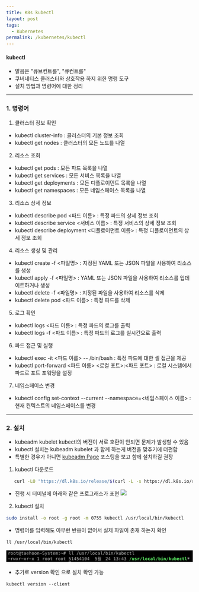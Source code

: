 ```yaml
---
title: K8s kubectl
layout: post
tags:
  - Kubernetes
permalink: /kubernetes/kubectl
---
```

#### kubectl
- 발음은 "큐브컨트롤", "큐컨트롤"
- 쿠버네티스 클러스터와 상호작용 하지 위한 명령 도구
- 설치 방법과 명령어에 대한 정리
---

### 1. 명령어

1. 클러스터 정보 확인
- kubectl cluster-info : 클러스터의 기본 정보 조회
- kubectl get nodes : 클러스터의 모든 노드를 나열

2. 리소스 조회
- kubectl get pods : 모든 파드 목록을 나열
- kubectl get services : 모든 서비스 목록을 나열
- kubectl get deployments : 모든 디플로이먼트 목록을 나열
- kubectl get namespaces : 모든 네임스페이스 목록을 나열

3. 리소스 상세 정보
- kubectl describe pod <파드 이름> : 특정 파드의 상세 정보 조회
- kubectl describe service <서비스 이름> : 특정 서비스의 상세 정보 조회
- kubectl describe deployment <디플로이먼트 이름> : 특정 디플로이먼트의 상세 정보 조회

4. 리소스 생성 및 관리
- kubectl create -f <파일명> : 지정된 YAML 또는 JSON 파일을 사용하여 리소스를 생성
- kubectl apply -f <파일명> : YAML 또는 JSON 파일을 사용하여 리소스를 업데이트하거나 생성
- kubectl delete -f <파일명> : 지정된 파일을 사용하여 리소스를 삭제
- kubectl delete pod <파드 이름> : 특정 파드를 삭제
5. 로그 확인
- kubectl logs <파드 이름> : 특정 파드의 로그를 출력
- kubectl logs -f <파드 이름> : 특정 파드의 로그를 실시간으로 출력

6. 파드 접근 및 실행
- kubectl exec -it <파드 이름> -- /bin/bash : 특정 파드에 대한 셸 접근을 제공
- kubectl port-forward <파드 이름> <로컬 포트>:<파드 포트> : 로컬 시스템에서 파드로 포트 포워딩을 설정

7. 네임스페이스 변경
- kubectl config set-context --current --namespace=<네임스페이스 이름> : 현재 컨텍스트의 네임스페이스를 변경

---

### 2. 설치

- kubeadm kubelet kubectl의 버전이 서로 호환이 안되면 문제가 발생할 수 있음
- kubectl 설치는 kubeadm kubelet 과 함께 하는게 버전을 맞추기에 더편함
- 특별한 경우가 아니면 <a href="./kubeadm" target="_blank">kubeadm Page</a> 포스팅을 보고 함께 설치하길 권장 


1. kubectl 다운로드
```bash
   curl -LO "https://dl.k8s.io/release/$(curl -L -s https://dl.k8s.io/release/stable.txt)/bin/linux/amd64/kubectl"
```

- 진행 시 터미널에 아래와 같은 프로그래스가 표현
![](./../../../assets/images/Kubernetes/kubectl/1.png)


2. kubectl 설치
``` bash
sudo install -o root -g root -m 0755 kubectl /usr/local/bin/kubectl
```

- 명령어를 입력해도 아무런 반응이 없어서 실제 파일이 존재 하는지 확인
```bash
ll /usr/local/bin/kubectl
```
![](./../../assets/images/Kubernetes/kubectl/2.png)

- 추가로 version 확인 으로 설치 확인 가능
```
kubectl version --client
```
